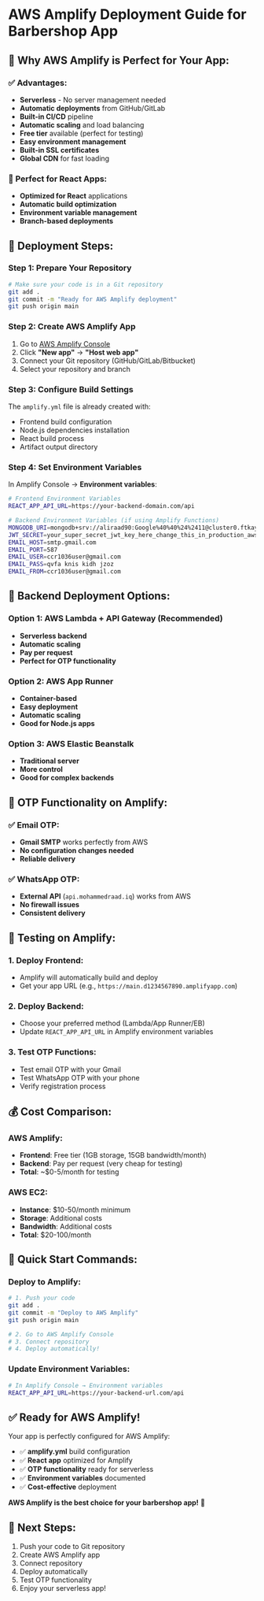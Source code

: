 # AWS Amplify Deployment Guide for Barbershop App

## 🚀 **Why AWS Amplify is Perfect for Your App:**

### **✅ Advantages:**
- **Serverless** - No server management needed
- **Automatic deployments** from GitHub/GitLab
- **Built-in CI/CD** pipeline
- **Automatic scaling** and load balancing
- **Free tier** available (perfect for testing)
- **Easy environment management**
- **Built-in SSL certificates**
- **Global CDN** for fast loading

### **📱 Perfect for React Apps:**
- **Optimized for React** applications
- **Automatic build optimization**
- **Environment variable management**
- **Branch-based deployments**

## 🎯 **Deployment Steps:**

### **Step 1: Prepare Your Repository**
```bash
# Make sure your code is in a Git repository
git add .
git commit -m "Ready for AWS Amplify deployment"
git push origin main
```

### **Step 2: Create AWS Amplify App**
1. Go to [AWS Amplify Console](https://console.aws.amazon.com/amplify/)
2. Click **"New app"** → **"Host web app"**
3. Connect your Git repository (GitHub/GitLab/Bitbucket)
4. Select your repository and branch

### **Step 3: Configure Build Settings**
The `amplify.yml` file is already created with:
- Frontend build configuration
- Node.js dependencies installation
- React build process
- Artifact output directory

### **Step 4: Set Environment Variables**
In Amplify Console → **Environment variables**:

```bash
# Frontend Environment Variables
REACT_APP_API_URL=https://your-backend-domain.com/api

# Backend Environment Variables (if using Amplify Functions)
MONGODB_URI=mongodb+srv://aliraad90:Google%40%40%24%2411@cluster0.ftkay8w.mongodb.net/barbershop?retryWrites=true&w=majority&appName=Cluster0
JWT_SECRET=your_super_secret_jwt_key_here_change_this_in_production_aws
EMAIL_HOST=smtp.gmail.com
EMAIL_PORT=587
EMAIL_USER=ccr1036user@gmail.com
EMAIL_PASS=qvfa knis kidh jzoz
EMAIL_FROM=ccr1036user@gmail.com
```

## 🔧 **Backend Deployment Options:**

### **Option 1: AWS Lambda + API Gateway (Recommended)**
- **Serverless backend**
- **Automatic scaling**
- **Pay per request**
- **Perfect for OTP functionality**

### **Option 2: AWS App Runner**
- **Container-based**
- **Easy deployment**
- **Automatic scaling**
- **Good for Node.js apps**

### **Option 3: AWS Elastic Beanstalk**
- **Traditional server**
- **More control**
- **Good for complex backends**

## 📱 **OTP Functionality on Amplify:**

### **✅ Email OTP:**
- **Gmail SMTP** works perfectly from AWS
- **No configuration changes needed**
- **Reliable delivery**

### **✅ WhatsApp OTP:**
- **External API** (`api.mohammedraad.iq`) works from AWS
- **No firewall issues**
- **Consistent delivery**

## 🧪 **Testing on Amplify:**

### **1. Deploy Frontend:**
- Amplify will automatically build and deploy
- Get your app URL (e.g., `https://main.d1234567890.amplifyapp.com`)

### **2. Deploy Backend:**
- Choose your preferred method (Lambda/App Runner/EB)
- Update `REACT_APP_API_URL` in Amplify environment variables

### **3. Test OTP Functions:**
- Test email OTP with your Gmail
- Test WhatsApp OTP with your phone
- Verify registration process

## 💰 **Cost Comparison:**

### **AWS Amplify:**
- **Frontend**: Free tier (1GB storage, 15GB bandwidth/month)
- **Backend**: Pay per request (very cheap for testing)
- **Total**: ~$0-5/month for testing

### **AWS EC2:**
- **Instance**: $10-50/month minimum
- **Storage**: Additional costs
- **Bandwidth**: Additional costs
- **Total**: $20-100/month

## 🎯 **Quick Start Commands:**

### **Deploy to Amplify:**
```bash
# 1. Push your code
git add .
git commit -m "Deploy to AWS Amplify"
git push origin main

# 2. Go to AWS Amplify Console
# 3. Connect repository
# 4. Deploy automatically!
```

### **Update Environment Variables:**
```bash
# In Amplify Console → Environment variables
REACT_APP_API_URL=https://your-backend-url.com/api
```

## ✅ **Ready for AWS Amplify!**

Your app is perfectly configured for AWS Amplify:
- ✅ **amplify.yml** build configuration
- ✅ **React app** optimized for Amplify
- ✅ **OTP functionality** ready for serverless
- ✅ **Environment variables** documented
- ✅ **Cost-effective** deployment

**AWS Amplify is the best choice for your barbershop app!** 🚀

## 🚀 **Next Steps:**
1. Push your code to Git repository
2. Create AWS Amplify app
3. Connect repository
4. Deploy automatically
5. Test OTP functionality
6. Enjoy your serverless app!
